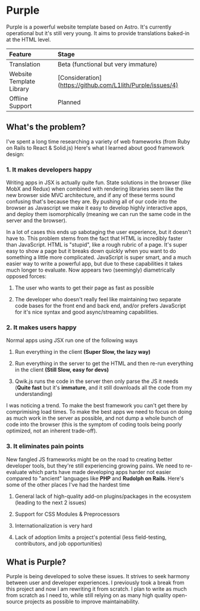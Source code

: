 # Purple

Purple is a powerful website template based on Astro. It's currently operational but it's still very young. It aims to provide translations baked-in at the HTML level.

| Feature                  | Stage                                                          |
| :----------------------- | :------------------------------------------------------------- |
| Translation              | Beta (functional but very immature)                            |
| Website Template Library | \[Consideration]\(<https://github.com/L1lith/Purple/issues/4)> |
| Offline Support          | Planned                                                        |

## What's the problem?

I've spent a long time researching a variety of web frameworks (from Ruby on Rails to React & Solid.js) Here's what I learned about good framework design:

### 1. It makes developers happy

Writing apps in JSX is actually quite fun. State solutions in the browser (like MobX and Redux) when combined with rendering libraries seem like the new browser side MVC architecture, and if any of these terms sound confusing that's because they are. By pushing all of our code into the browser as Javascript we make it easy to develop highly interactive apps, and deploy them isomorphically (meaning we can run the same code in the server and the browser).

In a lot of cases this ends up sabotaging the user experience, but it doesn't have to. This problem stems from the fact that HTML is incredibly faster than JavaScript. HTML is "stupid", like a rough rubric of a page. It's super easy to show a page but it breaks down quickly when you want to do something a little more complicated. JavaScript is super smart, and a much easier way to write a powerful app, but due to these capabilities it takes much longer to evaluate. Now appears two (seemingly) diametrically opposed forces:

1.  The user who wants to get their page as fast as possible

2.  The developer who doesn't really feel like maintaining two separate code bases for the front end and back end, and/or prefers JavaScript for it's nice syntax and good async/streaming capabilities.

### 2. It makes users happy

Normal apps using JSX run one of the following ways

1.  Run everything in the client **(Super Slow, the lazy way)**

2.  Run everything in the server to get the HTML and then re-run everything in the client **(Still Slow, easy for devs)**

3.  Qwik.js runs the code in the server then only parse the JS it needs (**Quite fast** but it's **immature**, and it still downloads all the code from my understanding)

I was noticing a trend. To make the best framework you can't get there by comprimising load times. To make the best apps we need to focus on doing as much work in the server as possible, and not dump a whole bunch of code into the browser (this is the symptom of coding tools being poorly optimized, not an inherent trade-off).

### 3. It eliminates pain points

New fangled JS frameworks might be on the road to creating better developer tools, but they're still experiencing growing pains. We need to re-evaluate which parts have made developing apps harder not easier compared to "ancient" languages like **PHP** and **Rudolph on Rails**. Here's some of the other places I've had the hardest time

1.  General lack of high-quality add-on plugins/packages in the ecosystem (leading to the next 2 issues)

2.  Support for CSS Modules & Preprocessors

3.  Internationalization is very hard

4.  Lack of adoption limits a project's potential (less field-testing, contributors, and job opportunities)

## What is Purple?

Purple is being developed to solve these issues. It strives to seek harmony between user and developer experiences. I previously took a break from this project and now I am rewriting it from scratch. I plan to write as much from scratch as I need to, while still relying on as many high quality open-source projects as possible to improve maintainability.
